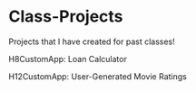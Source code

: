 # Class-Projects

Projects that I have created for past classes!

H8CustomApp: Loan Calculator

H12CustomApp: User-Generated Movie Ratings
